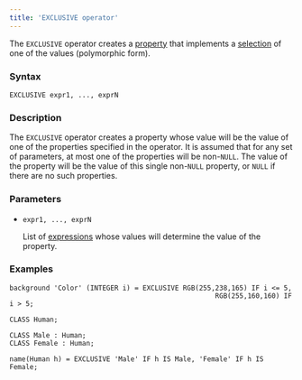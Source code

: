 ```yaml
---
title: 'EXCLUSIVE operator'
---
```


The `EXCLUSIVE` operator creates a [property](Properties.md) that implements a [selection](Selection_CASE_IF_MULTI_OVERRIDE_EXCLUSIVE_.md#exclusive) of one of the values (polymorphic form).

### Syntax

    EXCLUSIVE expr1, ..., exprN

### Description

The `EXCLUSIVE` operator creates a property whose value will be the value of one of the properties specified in the operator. It is assumed that for any set of parameters, at most one of the properties will be non-`NULL`. The value of the property will be the value of this single non-`NULL` property, or `NULL` if there are no such properties.

### Parameters

- `expr1, ..., exprN`

    List of [expressions](Expression.md) whose values will determine the value of the property.

### Examples

```lsf
background 'Color' (INTEGER i) = EXCLUSIVE RGB(255,238,165) IF i <= 5,
                                                   RGB(255,160,160) IF i > 5;

CLASS Human;

CLASS Male : Human;
CLASS Female : Human;

name(Human h) = EXCLUSIVE 'Male' IF h IS Male, 'Female' IF h IS Female;
```
